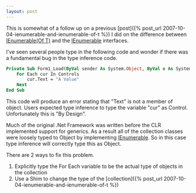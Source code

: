 ```yaml
---
layout: post
---
```

This is somewhat of a follow up on a previous [post]({% post_url 2007-10-04-ienumerable-and-ienumerable-of-t %}) I did on the difference between [IEnumerable(Of T)](http://msdn2.microsoft.com/en-us/library/9eekhta0.aspx) and the [IEnumerable](http://msdn2.microsoft.com/en-us/library/9eekhta0.aspx) interfaces.

I've seen several people type in the following code and wonder if there was a fundamental bug in the type inference code.

``` vb
Private Sub Form1_Load(ByVal sender As System.Object, ByVal e As System.EventArgs) Handles MyBase.Load
    For Each cur In Controls
        cur.Text = "A Value"
    Next
End Sub
```

This code will produce an error stating that "Text" is not a member of object.  Users expected type inference to type the variable "cur" as Control.  Unfortunately this is "By Design".

Much of the original .Net Framework was written before the CLR implemented support for generics.  As a result all of the collection classes were loosely typed to Object by implementing [IEnumerable](http://msdn2.microsoft.com/en-us/library/9eekhta0.aspx).  So in this case type inference will correctly type this as Object.

There are 2 ways to fix this problem.

1. Explicitly type the For Each variable to be the actual type of objects in the collection
2. Use a Shim to change the type of the [collection]({% post_url 2007-10-04-ienumerable-and-ienumerable-of-t %})

